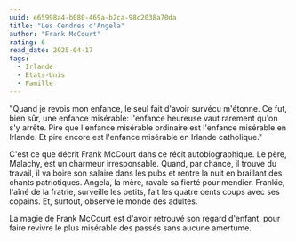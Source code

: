 ```yaml
---
uuid: e65998a4-b080-469a-b2ca-98c2038a70da
title: "Les Cendres d'Angela"
author: "Frank McCourt"
rating: 6
read_date: 2025-04-17
tags:
  - Irlande
  - Etats-Unis
  - Famille
---
```


"Quand je revois mon enfance, le seul fait d'avoir survécu m'étonne. Ce fut, bien sûr, une enfance misérable: l'enfance heureuse vaut rarement qu'on s'y arrête. Pire que l'enfance misérable ordinaire est l'enfance misérable en Irlande. Et pire encore est l'enfance misérable en Irlande catholique."

C'est ce que décrit Frank McCourt dans ce récit autobiographique. Le père, Malachy, est un charmeur irresponsable. Quand, par chance, il trouve du travail, il va boire son salaire dans les pubs et rentre la nuit en braillant des chants patriotiques. Angela, la mère, ravale sa fierté pour mendier. Frankie, l'aîné de la fratrie, surveille les petits, fait les quatre cents coups avec ses copains. Et, surtout, observe le monde des adultes.

La magie de Frank McCourt est d'avoir retrouvé son regard d'enfant, pour faire revivre le plus misérable des passés sans aucune amertume.
